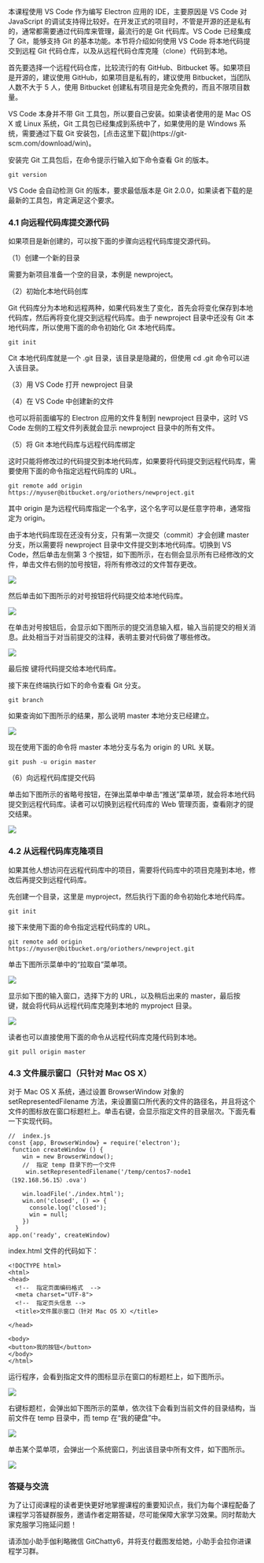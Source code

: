 本课程使用 VS Code 作为编写 Electron 应用的 IDE，主要原因是 VS Code 对 JavaScript
的调试支持得比较好。在开发正式的项目时，不管是开源的还是私有的，通常都需要通过代码库来管理，最流行的是 Git 代码库。VS Code 已经集成了
Git，能够支持 Git 的基本功能。本节将介绍如何使用 VS Code 将本地代码提交到远程 Git
代码仓库，以及从远程代码仓库克隆（clone）代码到本地。

首先要选择一个远程代码仓库，比较流行的有 GitHub、Bitbucket 等。如果项目是开源的，建议使用 GitHub，如果项目是私有的，建议使用
Bitbucket，当团队人数不大于 5 人，使用 Bitbucket 创建私有项目是完全免费的，而且不限项目数量。

VS Code 本身并不带 Git 工具包，所以要自己安装。如果读者使用的是 Mac OS X 或 Linux 系统，Git
工具包已经集成到系统中了，如果使用的是 Windows 系统，需要通过下载 Git 安装包，[点击这里下载](https://git-
scm.com/download/win)。

安装完 Git 工具包后，在命令提示行输入如下命令查看 Git 的版本。

    
    
    git version
    

VS Code 会自动检测 Git 的版本，要求最低版本是 Git 2.0.0，如果读者下载的是最新的工具包，肯定满足这个要求。

### 4.1 向远程代码库提交源代码

如果项目是新创建的，可以按下面的步骤向远程代码库提交源代码。

（1）创建一个新的目录

需要为新项目准备一个空的目录，本例是 newproject。

（2）初始化本地代码创库

Git 代码库分为本地和远程两种，如果代码发生了变化，首先会将变化保存到本地代码库，然后再将变化提交到远程代码库。由于 newproject 目录中还没有
Git 本地代码库，所以使用下面的命令初始化 Git 本地代码库。

    
    
    git init
    

Cit 本地代码库就是一个 .git 目录，该目录是隐藏的，但使用 cd .git 命令可以进入该目录。

（3）用 VS Code 打开 newproject 目录

（4）在 VS Code 中创建新的文件

也可以将前面编写的 Electron 应用的文件复制到 newproject 目录中，这时 VS Code 左侧的工程文件列表就会显示 newproject
目录中的所有文件。

（5）将 Git 本地代码库与远程代码库绑定

这时只能将修改过的代码提交到本地代码库，如果要将代码提交到远程代码库，需要使用下面的命令指定远程代码库的 URL。

    
    
    git remote add origin https://myuser@bitbucket.org/oriothers/newproject.git
    

其中 origin 是为远程代码库指定一个名字，这个名字可以是任意字符串，通常指定为 origin。

由于本地代码库现在还没有分支，只有第一次提交（commit）才会创建 master 分支，所以需要将 newproject
目录中文件提交到本地代码库。切换到 VS Code，然后单击左侧第 3
个按钮，如下图所示，在右侧会显示所有已经修改的文件，单击文件右侧的加号按钮，将所有修改过的文件暂存更改。

![](https://images.gitbook.cn/f70e8410-85d6-11e9-8d58-614adcc16eab)

然后单击如下图所示的对号按钮将代码提交给本地代码库。

![](https://images.gitbook.cn/fe8f98f0-85d6-11e9-9032-b799f8df8c5d)

在单击对号按钮后，会显示如下图所示的提交消息输入框，输入当前提交的相关消息。此处相当于对当前提交的注释，表明主要对代码做了哪些修改。

![](https://images.gitbook.cn/062a9e70-85d7-11e9-8486-f3b917949bc3)

最后按  键将代码提交给本地代码库。

接下来在终端执行如下的命令查看 Git 分支。

    
    
    git branch
    

如果查询如下图所示的结果，那么说明 master 本地分支已经建立。

![](https://images.gitbook.cn/0d753a00-85d7-11e9-abfb-6dd98f43f841)

现在使用下面的命令将 master 本地分支与名为 origin 的 URL 关联。

    
    
    git push -u origin master
    

（6）向远程代码库提交代码

单击如下图所示的省略号按钮，在弹出菜单中单击“推送”菜单项，就会将本地代码提交到远程代码库。读者可以切换到远程代码库的 Web
管理页面，查看刚才的提交结果。

![](https://images.gitbook.cn/1594ffe0-85d7-11e9-bc1e-f30537d8dd2a)

### 4.2 从远程代码库克隆项目

如果其他人想访问在远程代码库中的项目，需要将代码库中的项目克隆到本地，修改后再提交到远程代码库。

先创建一个目录，这里是 myproject，然后执行下面的命令初始化本地代码库。

    
    
    git init
    

接下来使用下面的命令指定远程代码库的 URL。

    
    
    git remote add origin https://myuser@bitbucket.org/oriothers/newproject.git
    

单击下图所示菜单中的“拉取自”菜单项。

![](https://images.gitbook.cn/1e534fb0-85d7-11e9-b348-99886785a9f8)

显示如下图的输入窗口，选择下方的 URL，以及稍后出来的 master，最后按  键，就会将代码从远程代码库克隆到本地的 myproject 目录。

![](https://images.gitbook.cn/2673fff0-85d7-11e9-a725-a777499fb7c2)

读者也可以直接使用下面的命令从远程代码库克隆代码到本地。

    
    
    git pull origin master
    

### 4.3 文件展示窗口（只针对 Mac OS X）

对于 Mac OS X 系统，通过设置 BrowserWindow 对象的 setRepresentedFilename
方法，来设置窗口所代表的文件的路径名，并且将这个文件的图标放在窗口标题栏上。单击右键，会显示指定文件的目录层次。下面先看一下实现代码。

    
    
    //  index.js
    const {app, BrowserWindow} = require('electron');
     function createWindow () {
        win = new BrowserWindow();
        //  指定 temp 目录下的一个文件
         win.setRepresentedFilename('/temp/centos7-node1（192.168.56.15）.ova')
    
        win.loadFile('./index.html');
        win.on('closed', () => {
          console.log('closed');
          win = null;
        })
      }
    app.on('ready', createWindow)
    

index.html 文件的代码如下：

    
    
    <!DOCTYPE html>
    <html>
    <head>
      <!--  指定页面编码格式  -->
      <meta charset="UTF-8">
      <!--  指定页头信息 -->
      <title>文件展示窗口（针对 Mac OS X）</title>
    
    </head>
    
    <body>
    <button>我的按钮</button>
    </body>
    </html>
    

运行程序，会看到指定文件的图标显示在窗口的标题栏上，如下图所示。

![](https://images.gitbook.cn/2e332f40-85d7-11e9-bfb9-e99dcfb524e2)

右键标题栏，会弹出如下图所示的菜单，依次往下会看到当前文件的目录结构，当前文件在 temp 目录中，而 temp 在“我的硬盘”中。

![](https://images.gitbook.cn/35ca3d20-85d7-11e9-aaa8-11db97ef343e)

单击某个菜单项，会弹出一个系统窗口，列出该目录中所有文件，如下图所示。

![](https://images.gitbook.cn/3ca54e00-85d7-11e9-89d9-450409f4603a)

### 答疑与交流

为了让订阅课程的读者更快更好地掌握课程的重要知识点，我们为每个课程配备了课程学习答疑群服务，邀请作者定期答疑，尽可能保障大家学习效果。同时帮助大家克服学习拖延问题！

请添加小助手伽利略微信 GitChatty6，并将支付截图发给她，小助手会拉你进课程学习群。

